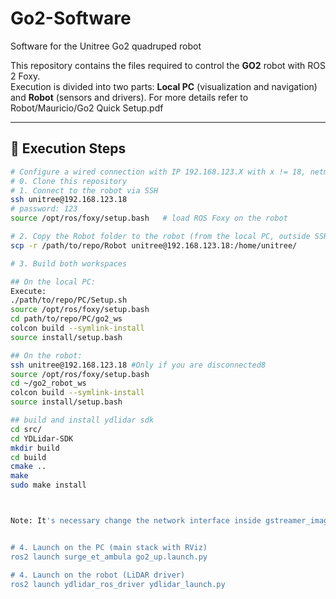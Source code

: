 # Go2-Software
Software for the Unitree Go2 quadruped robot 

This repository contains the files required to control the **GO2** robot with ROS 2 Foxy.  
Execution is divided into two parts: **Local PC** (visualization and navigation) and **Robot** (sensors and drivers). 
For more details refer to Robot/Mauricio/Go2 Quick Setup.pdf

---

## 🚀 Execution Steps

```bash
# Configure a wired connection with IP 192.168.123.X with x != 18, netmask 255.255.255.0 and Gateway 192.168.123.1
# 0. Clone this repository
# 1. Connect to the robot via SSH
ssh unitree@192.168.123.18
# password: 123
source /opt/ros/foxy/setup.bash   # load ROS Foxy on the robot

# 2. Copy the Robot folder to the robot (from the local PC, outside SSH)
scp -r /path/to/repo/Robot unitree@192.168.123.18:/home/unitree/

# 3. Build both workspaces

## On the local PC:
Execute:
./path/to/repo/PC/Setup.sh
source /opt/ros/foxy/setup.bash
cd path/to/repo/PC/go2_ws
colcon build --symlink-install
source install/setup.bash

## On the robot:
ssh unitree@192.168.123.18 #Only if you are disconnected8 
source /opt/ros/foxy/setup.bash
cd ~/go2_robot_ws
colcon build --symlink-install
source install/setup.bash

## build and install ydlidar sdk
cd src/
cd YDLidar-SDK
mkdir build
cd build
cmake ..
make
sudo make install



Note: It's necessary change the network interface inside gstreamer_image_publisher.py node.


# 4. Launch on the PC (main stack with RViz)
ros2 launch surge_et_ambula go2_up.launch.py

# 4. Launch on the robot (LiDAR driver)
ros2 launch ydlidar_ros_driver ydlidar_launch.py
